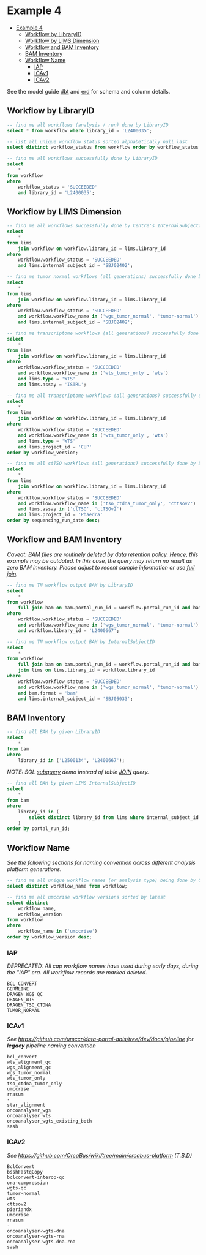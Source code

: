 # Example 4

<!-- TOC -->
* [Example 4](#example-4)
  * [Workflow by LibraryID](#workflow-by-libraryid)
  * [Workflow by LIMS Dimension](#workflow-by-lims-dimension)
  * [Workflow and BAM Inventory](#workflow-and-bam-inventory)
  * [BAM Inventory](#bam-inventory)
  * [Workflow Name](#workflow-name)
    * [IAP](#iap)
    * [ICAv1](#icav1)
    * [ICAv2](#icav2)
<!-- TOC -->


See the model guide [dbt](https://umccr.github.io/orcahouse-doc/dbt/orcavault/#!/model/model.orcavault.lims) and [erd](https://umccr.github.io/orcahouse-doc/erd/) for schema and column details.


## Workflow by LibraryID

```sql
-- find me all workflows (analysis / run) done by LibraryID
select * from workflow where library_id = 'L2400035';
```

```sql
-- list all unique workflow status sorted alphabetically null last
select distinct workflow_status from workflow order by workflow_status nulls last;
```

```sql
-- find me all workflows successfully done by LibraryID
select 
    * 
from workflow 
where 
    workflow_status = 'SUCCEEDED'
    and library_id = 'L2400035';
```

## Workflow by LIMS Dimension

```sql
-- find me all workflows successfully done by Centre's InternalSubjectID
select 
    * 
from lims
    join workflow on workflow.library_id = lims.library_id
where
    workflow.workflow_status = 'SUCCEEDED'
    and lims.internal_subject_id = 'SBJ02402';
```

```sql
-- find me tumor normal workflows (all generations) successfully done by Centre's InternalSubjectID
select 
    * 
from lims
    join workflow on workflow.library_id = lims.library_id
where
    workflow.workflow_status = 'SUCCEEDED'
    and workflow.workflow_name in ('wgs_tumor_normal', 'tumor-normal')
    and lims.internal_subject_id = 'SBJ02402';
```

```sql
-- find me transcriptome workflows (all generations) successfully done by LIMS sample type assay combo
select 
    * 
from lims
    join workflow on workflow.library_id = lims.library_id
where
    workflow.workflow_status = 'SUCCEEDED'
    and workflow.workflow_name in ('wts_tumor_only', 'wts')
    and lims.type = 'WTS'
    and lims.assay = 'ISTRL';
```

```sql
-- find me all transcriptome workflows (all generations) successfully done by LIMS ProjectName "CUP"
select 
    * 
from lims
    join workflow on workflow.library_id = lims.library_id
where
    workflow.workflow_status = 'SUCCEEDED'
    and workflow.workflow_name in ('wts_tumor_only', 'wts')
    and lims.type = 'WTS'
    and lims.project_id = 'CUP'
order by workflow_version;
```

```sql
-- find me all ctTSO workflows (all generations) successfully done by LIMS ProjectName "Phaedra"
select
    * 
from lims
    join workflow on workflow.library_id = lims.library_id
where
    workflow.workflow_status = 'SUCCEEDED'
    and workflow.workflow_name in ('tso_ctdna_tumor_only', 'cttsov2')
    and lims.assay in ('ctTSO', 'ctTSOv2')
    and lims.project_id = 'Phaedra'
order by sequencing_run_date desc;
```

## Workflow and BAM Inventory

_Caveat: BAM files are routinely deleted by data retention policy. Hence, this example may be outdated. In this case, the query may return no result as zero BAM inventory. Please adjust to recent sample information or use [full join](https://www.google.com/search?q=sql+full+join)._

```sql
-- find me TN workflow output BAM by LibraryID
select 
    * 
from workflow
    full join bam on bam.portal_run_id = workflow.portal_run_id and bam.library_id = workflow.library_id
where
    workflow.workflow_status = 'SUCCEEDED'
    and workflow.workflow_name in ('wgs_tumor_normal', 'tumor-normal')
    and workflow.library_id = 'L2400667';
```

```sql
-- find me TN workflow output BAM by InternalSubjectID
select 
    * 
from workflow
    full join bam on bam.portal_run_id = workflow.portal_run_id and bam.library_id = workflow.library_id
    join lims on lims.library_id = workflow.library_id
where
    workflow.workflow_status = 'SUCCEEDED'
    and workflow.workflow_name in ('wgs_tumor_normal', 'tumor-normal')
    and bam.format = 'bam'
    and lims.internal_subject_id = 'SBJ05033';
```

## BAM Inventory

```sql
-- find all BAM by given LibraryID
select 
    * 
from bam
where
    library_id in ('L2500134', 'L2400667');
```

_NOTE: SQL [subquery](https://www.google.com/search?q=sql+subquery) demo instead of table [JOIN](https://www.google.com/search?q=sql+JOIN) query._
```sql
-- find all BAM by given LIMS InternalSubjectID
select 
    * 
from bam
where
    library_id in (
        select distinct library_id from lims where internal_subject_id = 'SBJ05033'
    )
order by portal_run_id;
```

## Workflow Name

_See the following sections for naming convention across different analysis platform generations._

```sql
-- find me all unique workflow names (or analysis type) being done by Centre
select distinct workflow_name from workflow;
```

```sql
-- find me all umccrise workflow versions sorted by latest
select distinct 
    workflow_name, 
    workflow_version
from workflow 
where 
    workflow_name in ('umccrise')
order by workflow_version desc;
```

### IAP
_DEPRECATED: All cap workflow names have used during early days, during the "IAP" era. All workflow records are marked deleted._
```
BCL_CONVERT
GERMLINE
DRAGEN_WGS_QC
DRAGEN_WTS
DRAGEN_TSO_CTDNA
TUMOR_NORMAL
```

### ICAv1
_See https://github.com/umccr/data-portal-apis/tree/dev/docs/pipeline for **legacy** pipeline naming convention_

```
bcl_convert
wts_alignment_qc
wgs_alignment_qc
wgs_tumor_normal
wts_tumor_only
tso_ctdna_tumor_only
umccrise
rnasum
-
star_alignment
oncoanalyser_wgs
oncoanalyser_wts
oncoanalyser_wgts_existing_both
sash
```

### ICAv2
_See https://github.com/OrcaBus/wiki/tree/main/orcabus-platform (T.B.D)_
```
BclConvert
bsshFastqCopy
bclconvert-interop-qc
ora-compression
wgts-qc
tumor-normal
wts
cttsov2
pieriandx
umccrise
rnasum
-
oncoanalyser-wgts-dna
oncoanalyser-wgts-rna
oncoanalyser-wgts-dna-rna
sash
```
